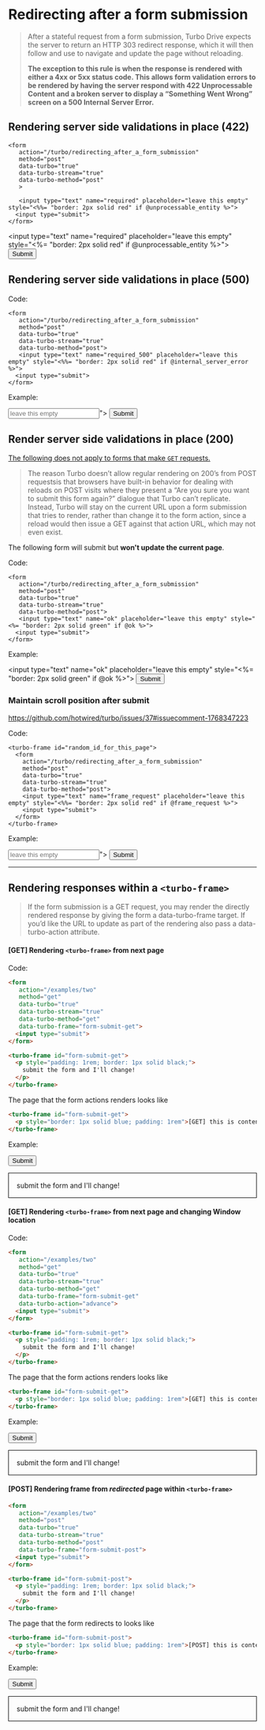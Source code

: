 # Redirecting after a form submission

> After a stateful request from a form submission, Turbo Drive expects the server to return an HTTP 303 redirect response, which it will then follow and use to navigate and update the page without reloading.
>
> **The exception to this rule is when the response is rendered with either a 4xx or 5xx status code. This allows form validation errors to be rendered by having the server respond with 422 Unprocessable Content and a broken server to display a “Something Went Wrong” screen on a 500 Internal Server Error.**


## Rendering server side validations in place (422)

```erb
<form
   action="/turbo/redirecting_after_a_form_submission"
   method="post"
   data-turbo="true"
   data-turbo-stream="true"
   data-turbo-method="post"
   >

   <input type="text" name="required" placeholder="leave this empty" style="<%%= "border: 2px solid red" if @unprocessable_entity %>">
  <input type="submit">
</form>
```

<form
   action="/turbo/redirecting_after_a_form_submission"
   method="post"
   data-turbo="true"
   data-turbo-stream="true"
   data-turbo-method="post"
   >

   <input type="text" name="required" placeholder="leave this empty" style="<%= "border: 2px solid red" if @unprocessable_entity %>">
  <input type="submit">
</form>

## Rendering server side validations in place (500)

Code:

```erb
<form
   action="/turbo/redirecting_after_a_form_submission"
   method="post"
   data-turbo="true"
   data-turbo-stream="true"
   data-turbo-method="post">
   <input type="text" name="required_500" placeholder="leave this empty" style="<%%= "border: 2px solid red" if @internal_server_error %>">
  <input type="submit">
</form>
```

Example:

<form
   action="/turbo/redirecting_after_a_form_submission"
   method="post"
   data-turbo="true"
   data-turbo-stream="true"
   data-turbo-method="post">
   <input type="text" name="required_500" placeholder="leave this empty" style="<%= "border: 2px solid red" if @internal_server_error %>">
  <input type="submit">
</form>


## Render server side validations in place (200)

<u>The following does not apply to forms that make `GET` requests.</u>

> The reason Turbo doesn’t allow regular rendering on 200’s from POST requestsis that browsers have built-in behavior for dealing with reloads on POST visits where they present a “Are you sure you want to submit this form again?” dialogue that Turbo can’t replicate. Instead, Turbo will stay on the current URL upon a form submission that tries to render, rather than change it to the form action, since a reload would then issue a GET against that action URL, which may not even exist.

The following form will submit but **won't update the current page**.

Code:

```erb
<form
   action="/turbo/redirecting_after_a_form_submission"
   method="post"
   data-turbo="true"
   data-turbo-stream="true"
   data-turbo-method="post">
   <input type="text" name="ok" placeholder="leave this empty" style="<%= "border: 2px solid green" if @ok %>">
  <input type="submit">
</form>
```

Example:

<form
   action="/turbo/redirecting_after_a_form_submission"
   method="post"
   data-turbo="true"
   data-turbo-stream="true"
   data-turbo-method="post">

   <input type="text" name="ok" placeholder="leave this empty" style="<%= "border: 2px solid green" if @ok %>">
  <input type="submit">
</form>


### Maintain scroll position after submit

https://github.com/hotwired/turbo/issues/37#issuecomment-1768347223

Code:

```erb
<turbo-frame id="random_id_for_this_page">
  <form
    action="/turbo/redirecting_after_a_form_submission"
    method="post"
    data-turbo="true"
    data-turbo-stream="true"
    data-turbo-method="post">
    <input type="text" name="frame_request" placeholder="leave this empty" style="<%%= "border: 2px solid red" if @frame_request %>">
    <input type="submit">
  </form>
</turbo-frame>
```

Example:

<turbo-frame id="random_id_for_this_page">
  <form
    action="/turbo/redirecting_after_a_form_submission"
    method="post"
    data-turbo="true"
    data-turbo-stream="true"
    data-turbo-method="post">
    <input type="text" name="frame_request" placeholder="leave this empty" style="<%= "border: 2px solid red" if @frame_request %>">
    <input type="submit">
  </form>
</turbo-frame>

---

## Rendering responses within a `<turbo-frame>`

> If the form submission is a GET request, you may render the directly rendered response by giving the form a data-turbo-frame target. If you’d like the URL to update as part of the rendering also pass a data-turbo-action attribute.

#### [GET] Rendering `<turbo-frame>` from next page

Code:

```html
<form
   action="/examples/two"
   method="get"
   data-turbo="true"
   data-turbo-stream="true"
   data-turbo-method="get"
   data-turbo-frame="form-submit-get">
  <input type="submit">
</form>

<turbo-frame id="form-submit-get">
  <p style="padding: 1rem; border: 1px solid black;">
    submit the form and I'll change!
  </p>
</turbo-frame>
```

The page that the form actions renders looks like

```html
<turbo-frame id="form-submit-get">
  <p style="border: 1px solid blue; padding: 1rem">[GET] this is content rendered from a completely different controller action</p>
</turbo-frame>
```

Example:

<form
   action="/examples/two"
   method="get"
   data-turbo="true"
   data-turbo-stream="true"
   data-turbo-method="get"
   data-turbo-frame="form-submit-get">
  <input type="submit">
</form>

<turbo-frame id="form-submit-get">
  <p style="padding: 1rem; border: 1px solid black;">
    submit the form and I'll change!
  </p>
</turbo-frame>

#### [GET] Rendering `<turbo-frame>` from next page and changing Window location

Code:

```html
<form
   action="/examples/two"
   method="get"
   data-turbo="true"
   data-turbo-stream="true"
   data-turbo-method="get"
   data-turbo-frame="form-submit-get"
   data-turbo-action="advance">
  <input type="submit">
</form>

<turbo-frame id="form-submit-get">
  <p style="padding: 1rem; border: 1px solid black;">
    submit the form and I'll change!
  </p>
</turbo-frame>
```

The page that the form actions renders looks like

```html
<turbo-frame id="form-submit-get">
  <p style="border: 1px solid blue; padding: 1rem">[GET] this is content rendered from a completely different controller action</p>
</turbo-frame>
```

Example:

<form
   action="/examples/two"
   method="get"
   data-turbo="true"
   data-turbo-stream="true"
   data-turbo-method="get"
   data-turbo-frame="form-submit-get"
   data-turbo-action="advance">
  <input type="submit">
</form>

<turbo-frame id="form-submit-get">
  <p style="padding: 1rem; border: 1px solid black;">
    submit the form and I'll change!
  </p>
</turbo-frame>

#### [POST] Rendering frame from  _redirected_ page within `<turbo-frame>`

```html
<form
   action="/examples/two"
   method="post"
   data-turbo="true"
   data-turbo-stream="true"
   data-turbo-method="post"
   data-turbo-frame="form-submit-post">
  <input type="submit">
</form>

<turbo-frame id="form-submit-post">
  <p style="padding: 1rem; border: 1px solid black;">
    submit the form and I'll change!
  </p>
</turbo-frame>
```

The page that the form redirects to looks like


```html
<turbo-frame id="form-submit-post">
  <p style="border: 1px solid blue; padding: 1rem">[POST] this is content rendered from a completely different controller action</p>
</turbo-frame>
```

Example:

<form
   action="/examples/two"
   method="post"
   data-turbo="true"
   data-turbo-stream="true"
   data-turbo-method="post"
   data-turbo-frame="form-submit-post">
  <input type="submit">
</form>

<turbo-frame id="form-submit-post">
  <p style="padding: 1rem; border: 1px solid black;">
    submit the form and I'll change!
  </p>
</turbo-frame>

